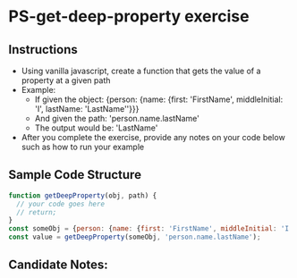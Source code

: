 # PS-get-deep-property exercise

## Instructions

- Using vanilla javascript, create a function that gets the value of a property at a given path
- Example:
  - If given the object: {person: {name: {first: 'FirstName', middleInitial: 'I', lastName: 'LastName''}}}
  - And given the path: 'person.name.lastName'
  - The output would be: 'LastName'
- After you complete the exercise, provide any notes on your code below such as how to run your example

## Sample Code Structure
```javascript
function getDeepProperty(obj, path) {
  // your code goes here
  // return;
}
const someObj = {person: {name: {first: 'FirstName', middleInitial: 'I', lastName: 'LastName''}}};
const value = getDeepProperty(someObj, 'person.name.lastName');
```

## Candidate Notes:
